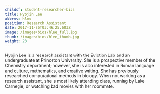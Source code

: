 ```yaml
---
childof: student-researcher-bios
title: Hyojin Lee
abbrev: hlee
position: Research Assistant
date: 2017-11-26T03:46:25.603Z
image: /images/bios/hlee_full.jpg
thumb: /images/bios/hlee_thumb.jpg
weight: 23
---
```

Hyojin Lee is a research assistant with the Eviction Lab and an undergraduate at Princeton University. She is a prospective member of the Chemistry department; however, she is also interested in Roman language and culture, mathematics, and creative writing. She has previously researched computational methods in biology. When not working as a research assistant, she is most likely attending class, running by Lake Carnegie, or watching bad movies with her roommate.
